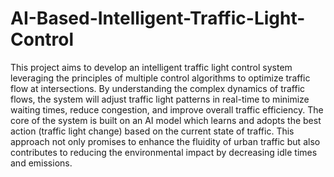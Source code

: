 # AI-Based-Intelligent-Traffic-Light-Control

This project aims to develop an intelligent traffic light control system leveraging the principles of multiple control algorithms to optimize traffic flow at intersections. By understanding the complex dynamics of traffic flows, the system will adjust traffic light patterns in real-time to minimize waiting times, reduce congestion, and improve overall traffic efficiency. The core of the system is built on an AI model which learns and adopts the best action (traffic light change) based on the current state of traffic. This approach not only promises to enhance the fluidity of urban traffic but also contributes to reducing the environmental impact by decreasing idle times and emissions. 

